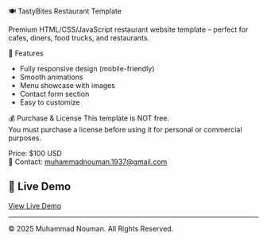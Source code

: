 🍽️ TastyBites Restaurant Template

Premium HTML/CSS/JavaScript restaurant website template – perfect for cafes, diners, food trucks, and restaurants.

🌟 Features
- Fully responsive design (mobile-friendly)
- Smooth animations
- Menu showcase with images
- Contact form section
- Easy to customize

💰 Purchase & License
This template is NOT free.  
You must purchase a license before using it for personal or commercial purposes.

Price: $100 USD  
📩 Contact: muhammadnouman.1937@gmail.com

## 🔗 Live Demo
[View Live Demo](https://github.com/Nouman028/restaurant-site)

---

© 2025 Muhammad Nouman. All Rights Reserved.
